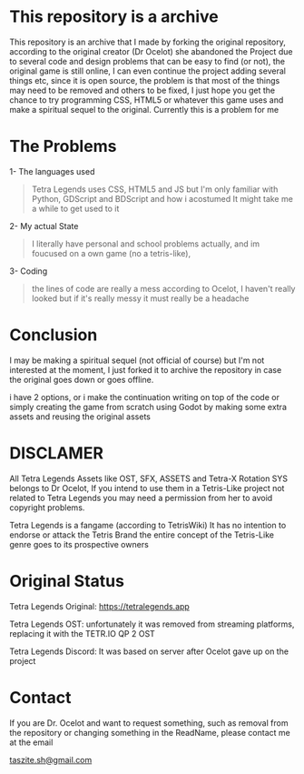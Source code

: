 # This repository is a archive
This repository is an archive that I made by forking the original repository, according to the original creator (Dr Ocelot) she abandoned the Project due to several code and design problems that can be easy to find (or not), the original game is still online, I can even continue the project adding several things etc, since it is open source, the problem is that most of the things may need to be removed and others to be fixed, I just hope you get the chance to try programming CSS, HTML5 or whatever this game uses and make a spiritual sequel to the original.  Currently this is a problem for me 

# The Problems
1- The languages used 
 > Tetra Legends uses CSS, HTML5 and JS but I'm only familiar with Python, GDScript and BDScript and how i acostumed It might take me a while to get used to it 


2- My actual State
> I literally have personal and school problems actually, and im foucused on a own game (no a tetris-like),

3- Coding 
 > the lines of code are really a mess according to Ocelot, I haven't really looked but if it's really messy it must really be a headache

# Conclusion 

I may be making a spiritual sequel (not official of course) but I'm not interested at the moment, I just forked it to archive the repository in case the original goes down or goes offline. 

i have 2 options, or i make the continuation writing on top of the code or simply creating the game from scratch using Godot by making some extra assets and reusing the original assets  

# DISCLAMER

All Tetra Legends Assets like OST, SFX, ASSETS and Tetra-X Rotation SYS belongs to Dr Ocelot, If you intend to use them in a Tetris-Like project not related to Tetra Legends you may need a permission from her to avoid copyright problems.  

Tetra Legends is a fangame (according to TetrisWiki) It has no intention to endorse or attack the Tetris Brand the entire concept of the Tetris-Like genre goes to its prospective owners 

# Original Status

Tetra Legends Original: https://tetralegends.app

Tetra Legends OST: unfortunately it was removed from streaming platforms, replacing it with the TETR.IO QP 2 OST 

Tetra Legends Discord: It was based on server after Ocelot gave up on the project  

# Contact

If you are Dr. Ocelot and want to request something, such as removal from the repository or changing something in the ReadName, please contact me at the email 

taszite.sh@gmail.com


